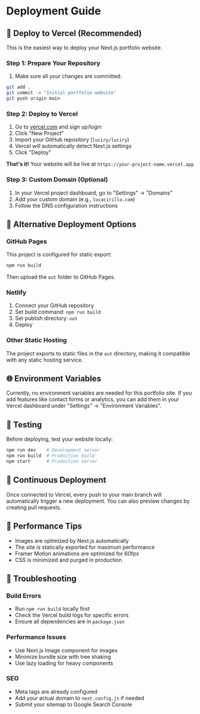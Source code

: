 # Deployment Guide

## 🚀 Deploy to Vercel (Recommended)

This is the easiest way to deploy your Next.js portfolio website.

### Step 1: Prepare Your Repository

1. Make sure all your changes are committed:
```bash
git add .
git commit -m "Initial portfolio website"
git push origin main
```

### Step 2: Deploy to Vercel

1. Go to [vercel.com](https://vercel.com) and sign up/login
2. Click "New Project"
3. Import your GitHub repository (`luciry/luciry`)
4. Vercel will automatically detect Next.js settings
5. Click "Deploy"

**That's it!** Your website will be live at `https://your-project-name.vercel.app`

### Step 3: Custom Domain (Optional)

1. In your Vercel project dashboard, go to "Settings" → "Domains"
2. Add your custom domain (e.g., `lucacirillo.com`)
3. Follow the DNS configuration instructions

## 🔧 Alternative Deployment Options

### GitHub Pages
This project is configured for static export:
```bash
npm run build
```
Then upload the `out` folder to GitHub Pages.

### Netlify
1. Connect your GitHub repository
2. Set build command: `npm run build`
3. Set publish directory: `out`
4. Deploy

### Other Static Hosting
The project exports to static files in the `out` directory, making it compatible with any static hosting service.

## 🌐 Environment Variables

Currently, no environment variables are needed for this portfolio site. If you add features like contact forms or analytics, you can add them in your Vercel dashboard under "Settings" → "Environment Variables".

## 📱 Testing

Before deploying, test your website locally:

```bash
npm run dev    # Development server
npm run build  # Production build
npm start      # Production server
```

## 🔄 Continuous Deployment

Once connected to Vercel, every push to your main branch will automatically trigger a new deployment. You can also preview changes by creating pull requests.

## 🎯 Performance Tips

- Images are optimized by Next.js automatically
- The site is statically exported for maximum performance
- Framer Motion animations are optimized for 60fps
- CSS is minimized and purged in production

## 🐛 Troubleshooting

### Build Errors
- Run `npm run build` locally first
- Check the Vercel build logs for specific errors
- Ensure all dependencies are in `package.json`

### Performance Issues
- Use Next.js Image component for images
- Minimize bundle size with tree shaking
- Use lazy loading for heavy components

### SEO
- Meta tags are already configured
- Add your actual domain to `next.config.js` if needed
- Submit your sitemap to Google Search Console 